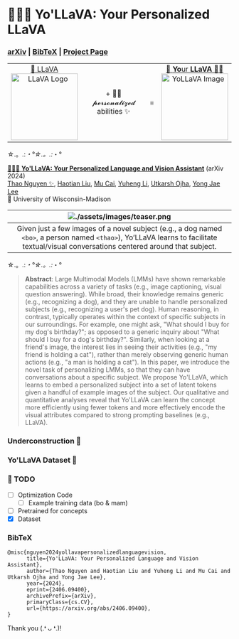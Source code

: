 # 🌋👵🏻 Yo'LLaVA: Your Personalized LLaVA

### [arXiv](https://arxiv.org/abs/2406.09400) | [BibTeX](#BibTeX) | [Project Page](https://thaoshibe.github.io/YoLLaVA/)


<!-- Yo'LLaVA <img src='./images/yollava.png' width=150> is LLaVA <img src='./images/llava_logo.png' width=150>, but can provide personlized conversation! -->

<!-- <p>
    Yo'LLaVA <img src="./images/yollava.png" width="150" align="middle"> is LLaVA <img src="./images/llava_logo.png" width="150" align="middle">, but can provide personalized conversation!
</p> -->

<table style="width: 100%; text-align: center;">
    <tr>
        <td style="text-align: center; vertical-align: middle;">
            <a href="https://llava-vl.github.io/"> 🌋 LLaVA</a> <br>
            <img src="./images/llava_logo.png" width="150" alt="LLaVA Logo">
        </td>
        <td style="text-align: center; vertical-align: middle;">
            + 👵🏻 𝓹𝓮𝓻𝓼𝓸𝓷𝓪𝓵𝓲𝔃𝓮𝓭 abilities ✨
        </td>
        <td style="text-align: center; vertical-align: middle;">
            =
        </td>
        <td style="text-align: center; vertical-align: middle;">
            <a href='https://thaoshibe.github.io/YoLLaVA'>🌋 <b>Yo</b>ur <b>LLaVA</b> 👵🏻</a><br>
            <img src="./images/yollava.png" width="150" alt="YoLLaVA Image">
        </td>
    </tr>
</table>


☆.。.:*・°☆.。.:*・°

[🌋👵🏻 **Yo'LLaVA: Your Personalized Language and Vision Assistant**](https://thaoshibe.github.io/YoLLaVA/) (arXiv 2024)<br>
[Thao Nguyen ✨](https://thaoshibe.github.io/), [Haotian Liu](https://hliu.cc/), [Mu Cai](https://pages.cs.wisc.edu/~mucai/), [Yuheng Li](https://yuheng-li.github.io/), [Utkarsh Ojha](https://utkarshojha.github.io/), [Yong Jae Lee](https://pages.cs.wisc.edu/~yongjaelee/) <br>
🦡 University of Wisconsin-Madison

| ![./assets/images/teaser.png](./images/github-teaser.png) |
|:--:|
| Given just a few images of a novel subject (e.g., a dog named `<bo>`, a person named `<thao>`), Yo’LLaVA learns to facilitate textual/visual conversations centered around that subject. |

☆.。.:*・°☆.。.:*・°

> **Abstract**: Large Multimodal Models (LMMs) have shown remarkable capabilities across a variety of tasks (e.g., image captioning, visual question answering). While broad, their knowledge remains generic (e.g., recognizing a dog), and they are unable to handle personalized subjects (e.g., recognizing a user's pet dog). Human reasoning, in contrast, typically operates within the context of specific subjects in our surroundings. For example, one might ask, "What should I buy for my dog's birthday?"; as opposed to a generic inquiry about "What should I buy for a dog's birthday?". Similarly, when looking at a friend's image, the interest lies in seeing their activities (e.g., "my friend is holding a cat"), rather than merely observing generic human actions (e.g., "a man is holding a cat"). In this paper, we introduce the novel task of personalizing LMMs, so that they can have conversations about a specific subject. We propose Yo'LLaVA, which learns to embed a personalized subject into a set of latent tokens given a handful of example images of the subject. Our qualitative and quantitative analyses reveal that Yo'LLaVA can learn the concept more efficiently using fewer tokens and more effectively encode the visual attributes compared to strong prompting baselines (e.g., LLaVA).

### Underconstruction 🚧

### Yo'LLaVA Dataset 🚧

### 📝 TODO

- [ ] Optimization Code
    + [ ] Example training data (bo & mam)
- [ ] Pretrained for concepts
- [x] Dataset

### BibTeX

```
@misc{nguyen2024yollavapersonalizedlanguagevision,
      title={Yo'LLaVA: Your Personalized Language and Vision Assistant}, 
      author={Thao Nguyen and Haotian Liu and Yuheng Li and Mu Cai and Utkarsh Ojha and Yong Jae Lee},
      year={2024},
      eprint={2406.09400},
      archivePrefix={arXiv},
      primaryClass={cs.CV},
      url={https://arxiv.org/abs/2406.09400}, 
}
```

Thank you (.❛ ᴗ ❛.)!